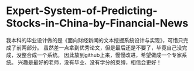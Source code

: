 # Expert-System-of-Predicting-Stocks-in-China-by-Financial-News
我本科的毕业设计做的是《面向财经新闻的文本挖掘系统设计与实现》，可惜只完成了前两部分。
虽然差一点拿到优秀论文，但是最后还是不要了，毕竟自己没完成，没整合成一个系统。
因此放到github上来，慢慢改进，希望做成一个专家系统。
兴趣是最好的老师，没有毕业、没有学分的束缚，相信会更好！
